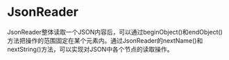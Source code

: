 # JsonReader

JsonReader整体读取一个JSON内容后，可以通过beginObject()和endObject()方法把操作的范围固定在某个元素内。通过JsonReader的nextName()和nextString()方法，可以实现对JSON中各个节点的读取操作。

